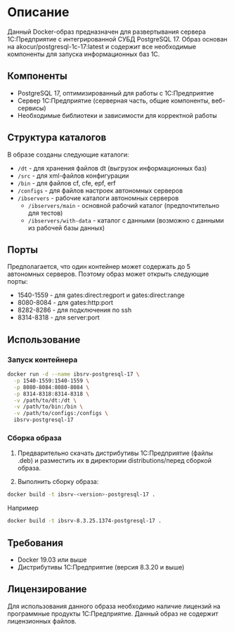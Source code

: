 # Описание
Данный Docker-образ предназначен для развертывания сервера 1С:Предприятие с интегрированной СУБД PostgreSQL 17.
Образ основан на akocur/postgresql-1c-17:latest и содержит все необходимые компоненты для запуска информационных баз 1С.

## Компоненты
* PostgreSQL 17, оптимизированный для работы с 1С:Предприятие
* Сервер 1С:Предприятие (серверная часть, общие компоненты, веб-сервисы)
* Необходимые библиотеки и зависимости для корректной работы

## Структура каталогов
В образе созданы следующие каталоги:

* `/dt` - для хранения файлов dt (выгрузок информационных баз)
* `/src` - для xml-файлов конфигурации
* `/bin` - для файлов cf, сfe, epf, erf
* `/configs` - для файлов настроек автономных серверов
* `/ibservers` - рабочие каталоги автономных серверов
  * `/ibservers/main` - основной рабочий каталог (предпочтительно для тестов)
  * `/ibservers/with-data` - каталог с данными (возможно с данными из рабочей базы данных)

## Порты
Предполагается, что один контейнер может содержать до 5 автономных серверов. Поэтому образ может открыть следующие
порты:

* 1540-1559 - для gates:direct:regport и gates:direct:range
* 8080-8084 - для gates:http:port
* 8282-8286 - для подключения по ssh
* 8314-8318 - для server:port

## Использование

### Запуск контейнера
```bash
docker run -d --name ibsrv-postgresql-17 \
  -p 1540-1559:1540-1559 \
  -p 8080-8084:8080-8084 \
  -p 8314-8318:8314-8318 \
  -v /path/to/dt:/dt \
  -v /path/to/bin:/bin \
  -v /path/to/configs:/configs \
  ibsrv-postgresql-17
```
### Сборка образа
1. Предварительно скачать дистрибутивы 1С:Предприятие (файлы .deb) и разместить их в директории distributions/перед
сборкой образа.

2. Выполнить сборку образа:
```bash
docker build -t ibsrv-<version>-postgresql-17 .
```
Например
```bash
docker build -t ibsrv-8.3.25.1374-postgresql-17 .
```

## Требования
* Docker 19.03 или выше
* Дистрибутивы 1С:Предприятие (версия 8.3.20 и выше)

## Лицензирование
Для использования данного образа необходимо наличие лицензий на программные продукты 1С:Предприятие. Данный образ не
содержит лицензионных файлов.
